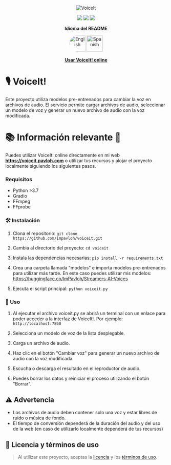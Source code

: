<div align="center">
  
![VoiceIt](https://i.imgur.com/DendqCA.png)
  
<a href="https://github.com/ImPavloh/VoiceIt" target="_blank"><img src="https://img.shields.io/github/license/impavloh/voiceit?style=for-the-badge&logo=github&logoColor=white"></a>
<a href="https://twitter.com/ImPavloh" target="_blank"><img src="https://img.shields.io/badge/Seguir-%231DA1F2.svg?style=for-the-badge&logo=twitter&logoColor=white"></a>
<a href="https://huggingface.co/spaces/ImPavloh/voiceit/tree/main" target="_blank"><img src="https://img.shields.io/badge/HuggingFace-%23E06011.svg?style=for-the-badge"></a>

<p><strong>Idioma del README</strong></p>
<a href="README.md"><img alt="English" src="https://unpkg.com/language-icons/icons/en.svg" width="50px" style="border-top-left-radius: 25px; border-bottom-left-radius: 25px;"></a>
<a href="README_es.md"><img alt="Spanish" src="https://unpkg.com/language-icons/icons/es.svg" width="50px"></a>

**[Usar VoiceIt! online](https://voiceit.pavloh.com)**
</div>

# 🎙️ VoiceIt!

Este proyecto utiliza modelos pre-entrenados para cambiar la voz en archivos de audio. El servicio permite cargar archivos de audio, seleccionar un modelo de voz y generar un nuevo archivo de audio con la voz modificada.

# 📚 Información relevante 🚀

Puedes utilizar VoiceIt! online directamente en mi web **https://voiceit.pavloh.com** o utilizar tus recursos y alojar el proyecto localmente siguiendo los siguientes pasos.

### Requisitos

- Python >3.7
- Gradio
- FFmpeg
- FFprobe

### 🛠️ Instalación

1. Clona el repositorio:
`git clone https://github.com/impavloh/voiceit.git`

2. Cambia al directorio del proyecto:
`cd voiceit`

3. Instala las dependencias necesarias:
`pip install -r requirements.txt`

4. Crea una carpeta llamada "modelos" e importa modelos pre-entrenados para utilizar más tarde. En este caso puedes utilizar mis modelos: 
https://huggingface.co/ImPavloh/Streamers-AI-Voices

5. Ejecuta el script principal:
`python voiceit.py`

### 📝 Uso

1. Al ejecutar el archivo voiceit.py se abrirá un terminal con un enlace para poder acceder a la interfaz de VoiceIt!. Por ejemplo: `http://localhost:7860`

2. Selecciona un modelo de voz de la lista desplegable.

3. Carga un archivo de audio.

4. Haz clic en el botón "Cambiar voz" para generar un nuevo archivo de audio con la voz modificada.

5. Escucha o descarga el resultado en el reproductor de audio.

6. Puedes borrar los datos y reiniciar el proceso utilizando el botón "Borrar".

## ⚠️ Advertencia

- Los archivos de audio deben contener solo una voz y estar libres de ruido o música de fondo.
- El tiempo de conversión dependerá de la duración del audio y del uso de la web (en caso de utilizarlo localmente dependerá de tus recursos)

## 📝 Licencia y términos de uso

> Al utilizar este proyecto, aceptas la [licencia](https://raw.githubusercontent.com/ImPavloh/VoiceIt/main/LICENSE) y los [términos de uso](https://raw.githubusercontent.com/ImPavloh/VoiceIt/main/TERMINOS_DE_USO.txt).
